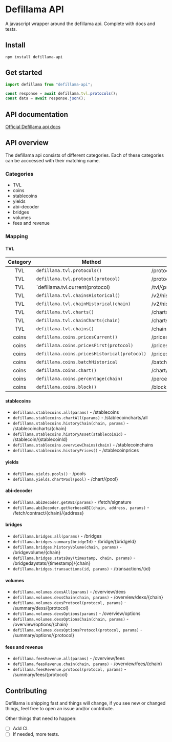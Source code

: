 # Defillama API

A javascript wrapper around the defillama api. Complete with docs and tests.

## Install

```
npm install defillama-api

```

## Get started

```javascript
import defillama from "defillama-api";

const response = await defillama.tvl.protocols();
const data = await response.json();
```

## API documentation

[Official Defillama api docs](https://defillama.com/docs/api)

## API overview

The defillama api consists of different categories. Each of these categories can be acccessed with their matching name.

### Categories

- TVL
- coins
- stablecoins
- yields
- abi-decoder
- bridges
- volumes
- fees and revenue

### Mapping

#### TVL

| Category   |      Method      |  Endpoint |
|:----------:|-----------------|-----------|
|TVL         |`defillama.tvl.protocols()` | /protocols |
|TVL         |`defillama.tvl.protocol(protocol)` | /protocols/{protocol} |
|TVL         |`defillama.tvl.current(protocol) | /tvl/{protocol} |
|TVL         |`defillama.tvl.chainsHistorical()` | /v2/historicalChainTvl |
|TVL         |`defillama.tvl.chainHistorical(chain)` | /v2/historicalChainTvl/{chain} |
|TVL         |`defillama.tvl.charts()` | /charts |
|TVL         |`defillama.tvl.chainCharts(chain)` | /charts/{chain} |
|TVL         |`defillama.tvl.chains()` | /chains |
|coins         |`defillama.coins.pricesCurrent()` | /prices/current/{coins} |
|coins         |`defillama.coins.pricesFirst(protocol)` | /prices/first/{coins} |
|coins         |`defillama.coins.pricesHistorical(protocol)` | /prices/historical/{timestamp}/{coins}|
|coins         |`defillama.coins.batchHistorical` | /batchHistorical |
|coins         |`defillama.coins.chart()` | /chart/{coins} |
|coins         |`defillama.coins.percentage(chain)` | /percentage/{coins} |
|coins         |`defillama.coins.block()` | /block/{chain}{timestamp} |








#### stablecoins

- `defillama.stablecoins.all(params)` - /stablecoins
- `defillama.stablecoins.chartAll(params)` - /stablecoincharts/all
- `defillama.stablecoins.historyChain(chain, params)` - /stablecoincharts/{chain}
- `defillama.stablecoins.historyAsset(stablecoinId)` - /stablecoin/{stablecoinId}
- `defillama.stablecoins.overviewChains(chain)` - /stablecoinchains
- `defillama.stablecoins.historyPrices()` - /stablecoinprices

#### yields

- `defillama.yields.pools()` - /pools
- `defillama.yields.chartPool(pool)` - /chart/{pool}

#### abi-decoder

- `defillama.abiDecoder.getABI(params)` - /fetch/signature
- `defillama.abiDecoder.getVerboseABI(chain, address, params)` - /fetch/contract/{chain}/{address}

#### bridges

- `defillama.bridges.all(params)` - /bridges
- `defillama.bridges.summary(bridgeId)` - /bridge/{bridgeId}
- `defillama.bridges.historyVolume(chain, params)` - /bridgevolume/{chain}
- `defillama.bridges.statsDay(timestamp, chain, params)` - /bridgedaystats/{timestamp}/{chain}
- `defillama.bridges.transactions(id, params)` - /transactions/{id}

#### volumes

- `defillama.volumes.dexsAll(params)` - /overview/dexs
- `defillama.volumes.dexsChain(chain, params)` - /overview/dexs/{chain}
- `defillama.volumes.dexsProtocol(protocol, params)` - /summary/dexs/{protocol}
- `defillama.volumes.dexsOptions(params)` - /overview/options
- `defillama.volumes.dexsOptionsChain(chain, params)` - /overview/options/{chain}
- `defillama.volumes.dexsOptionsProtocol(protocol, params)` - /summary/options/{protocol}

#### fees and revenue

- `defillama.feesRevenue.all(params)` - /overview/fees
- `defillama.feesRevenue.chain(chain, params)` - /overview/fees/{chain}
- `defillama.feesRevenue.protocol(protocol, params)` - /summary/fees/{protocol}

## Contributing

Defillama is shipping fast and things will change, if you see new or changed things, feel free to open an issue and/or contribute.

Other things that need to happen:

- [ ] Add CI.
- [ ] If needed, more tests.
